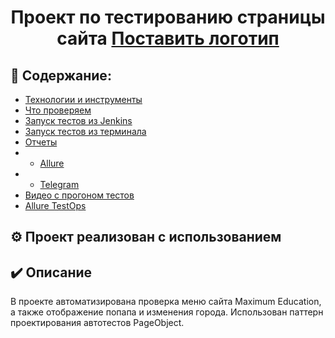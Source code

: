 <h1 align="center">Проект по тестированию страницы сайта <a href="https://maximumtest.ru/" target="_blank">Поставить логотип</a> 

## :open_book: Содержание:
- [Технологии и инструменты](#gear-в-проекте-используются-следующие-технологии-и-инструменты)
- [Что проверяем](#heavy_check_mark-что-проверяем)
- [Запуск тестов из Jenkins](#-запуск-тестов-из-jenkins)
- [Запуск тестов из терминала](#computer-запуск-тестов-из-терминала)
- [Отчеты](#bar_chart-отчеты-о-прохождении-тестов-доступны-в-allure)
- - [Allure](#-allure)
- - [Telegram](#-telegram)
- [Видео с прогоном тестов](#movie_camera-видео-с-прогоном-тестов)
- [Allure TestOps](#-проект-интегрирован-с-allure-testOps)

## :gear: Проект реализован с использованием


## :heavy_check_mark: Описание
В проекте автоматизирована проверка меню сайта Maximum Education, а также отображение попапа и изменения города. Использован паттерн проектирования автотестов PageObject.
